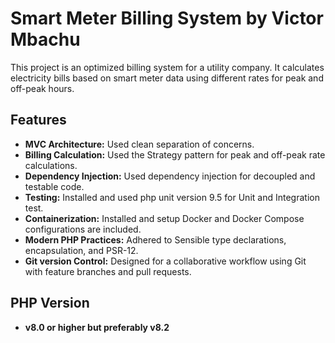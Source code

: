 # Smart Meter Billing System by Victor Mbachu

This project is an optimized billing system for a utility company. It calculates electricity bills based on smart meter data using different rates for peak and off-peak hours.

## Features

- **MVC Architecture:** Used clean separation of concerns.
- **Billing Calculation:** Used the Strategy pattern for peak and off-peak rate calculations.
- **Dependency Injection:** Used dependency injection for decoupled and testable code.
- **Testing:** Installed and used php unit version 9.5 for Unit and Integration test.
- **Containerization:** Installed and setup Docker and Docker Compose configurations are included.
- **Modern PHP Practices:** Adhered to Sensible type declarations, encapsulation, and PSR-12.
- **Git version Control:** Designed for a collaborative workflow using Git with feature branches and pull requests.

## PHP Version
- **v8.0 or higher but preferably v8.2**

